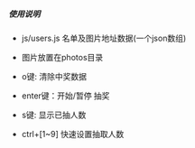 ##### 使用说明
- js/users.js 名单及图片地址数据(一个json数组)
- 图片放置在photos目录

- o键: 清除中奖数据
- enter键：开始/暂停 抽奖
- s键: 显示已抽人数
- ctrl+[1~9] 快速设置抽取人数

